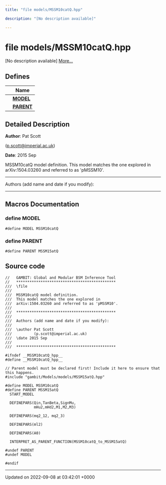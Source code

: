 ```yaml
---
title: "file models/MSSM10catQ.hpp"

description: "[No description available]"

---
```


# file models/MSSM10catQ.hpp

[No description available] [More...](#detailed-description)

## Defines

|                | Name           |
| -------------- | -------------- |
|  | **[MODEL](/documentation/code/files/mssm10catq_8hpp/#define-model)**  |
|  | **[PARENT](/documentation/code/files/mssm10catq_8hpp/#define-parent)**  |

## Detailed Description


**Author**: Pat Scott 

 ([p.scott@imperial.ac.uk](mailto:p.scott@imperial.ac.uk)) 

**Date**: 2015 Sep

MSSM10catQ model definition. This model matches the one explored in arXiv:1504.03260 and referred to as 'pMSSM10'.



------------------

Authors (add name and date if you modify):



------------------




## Macros Documentation

### define MODEL

```
#define MODEL MSSM10catQ
```


### define PARENT

```
#define PARENT MSSM15atQ
```


## Source code

```
//   GAMBIT: Global and Modular BSM Inference Tool
//   *********************************************
///  \file
///
///  MSSM10catQ model definition. 
///  This model matches the one explored in 
///  arXiv:1504.03260 and referred to as 'pMSSM10'.
///
///  *********************************************
///
///  Authors (add name and date if you modify):
///   
///  \author Pat Scott  
///          (p.scott@imperial.ac.uk)
///  \date 2015 Sep
///
///  *********************************************

#ifndef __MSSM10catQ_hpp__
#define __MSSM10catQ_hpp__

// Parent model must be declared first! Include it here to ensure that this happens.
#include "gambit/Models/models/MSSM15atQ.hpp" 

#define MODEL MSSM10catQ
#define PARENT MSSM15atQ
  START_MODEL

  DEFINEPARS(Qin,TanBeta,SignMu,
             mHu2,mHd2,M1,M2,M3)

  DEFINEPARS(mq2_12, mq2_3)
 
  DEFINEPARS(ml2)

  DEFINEPARS(A0)

  INTERPRET_AS_PARENT_FUNCTION(MSSM10catQ_to_MSSM15atQ)

#undef PARENT
#undef MODEL

#endif
```


-------------------------------

Updated on 2022-09-08 at 03:42:01 +0000
